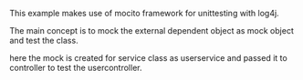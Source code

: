 This example makes use of mocito framework for unittesting with log4j.
 
The main concept is to mock the external dependent object as mock object and test the class.


here the mock is created for service class as userservice and passed it to controller to test the usercontroller.


